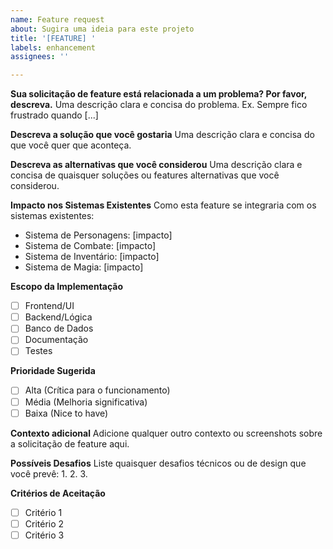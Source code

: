```yaml
---
name: Feature request
about: Sugira uma ideia para este projeto
title: '[FEATURE] '
labels: enhancement
assignees: ''

---
```


**Sua solicitação de feature está relacionada a um problema? Por favor, descreva.**
Uma descrição clara e concisa do problema. Ex. Sempre fico frustrado quando [...]

**Descreva a solução que você gostaria**
Uma descrição clara e concisa do que você quer que aconteça.

**Descreva as alternativas que você considerou**
Uma descrição clara e concisa de quaisquer soluções ou features alternativas que você considerou.

**Impacto nos Sistemas Existentes**
Como esta feature se integraria com os sistemas existentes:
- Sistema de Personagens: [impacto]
- Sistema de Combate: [impacto]
- Sistema de Inventário: [impacto]
- Sistema de Magia: [impacto]

**Escopo da Implementação**
- [ ] Frontend/UI
- [ ] Backend/Lógica
- [ ] Banco de Dados
- [ ] Documentação
- [ ] Testes

**Prioridade Sugerida**
- [ ] Alta (Crítica para o funcionamento)
- [ ] Média (Melhoria significativa)
- [ ] Baixa (Nice to have)

**Contexto adicional**
Adicione qualquer outro contexto ou screenshots sobre a solicitação de feature aqui.

**Possíveis Desafios**
Liste quaisquer desafios técnicos ou de design que você prevê:
1. 
2. 
3. 

**Critérios de Aceitação**
- [ ] Critério 1
- [ ] Critério 2
- [ ] Critério 3